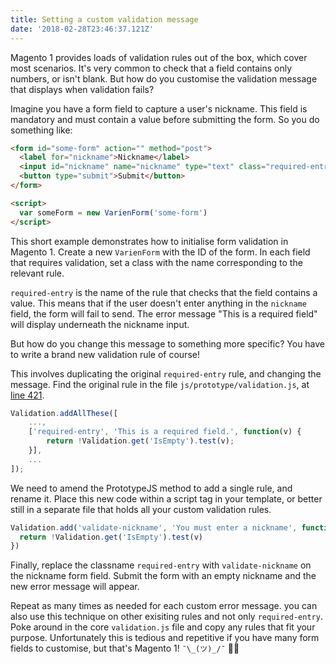 ```yaml
---
title: Setting a custom validation message
date: '2018-02-28T23:46:37.121Z'
---
```


Magento 1 provides loads of validation rules out of the box, which cover most scenarios. It's very common to check that a field contains only numbers, or isn't blank. But how do you customise the validation message that displays when validation fails?

Imagine you have a form field to capture a user's nickname. This field is mandatory and must contain a value before submitting the form. So you do something like:

```html
<form id="some-form" action="" method="post">
  <label for="nickname">Nickname</label>
  <input id="nickname" name="nickname" type="text" class="required-entry" />
  <button type="submit">Submit</button>
</form>

<script>
  var someForm = new VarienForm('some-form')
</script>
```

This short example demonstrates how to initialise form validation in Magento 1. Create a new `VarienForm` with the ID of the form. In each field that requires validation, set a class with the name corresponding to the relevant rule.

`required-entry` is the name of the rule that checks that the field contains a value. This means that if the user doesn't enter anything in the `nickname` field, the form will fail to send. The error message "This is a required field" will display underneath the nickname input.

But how do you change this message to something more specific? You have to write a brand new validation rule of course!

This involves duplicating the original `required-entry` rule, and changing the message. Find the original rule in the file `js/prototype/validation.js`, at [line 421](https://github.com/OpenMage/magento-mirror/blob/magento-1.9/js/prototype/validation.js#421).

```js
Validation.addAllThese([
    ...,
    ['required-entry', 'This is a required field.', function(v) {
        return !Validation.get('IsEmpty').test(v);
    }],
    ...
]);

```

We need to amend the PrototypeJS method to add a single rule, and rename it. Place this new code within a script tag in your template, or better still in a separate file that holds all your custom validation rules.

```js
Validation.add('validate-nickname', 'You must enter a nickname', function(v) {
  return !Validation.get('IsEmpty').test(v)
})
```

Finally, replace the classname `required-entry` with `validate-nickname` on the nickname form field. Submit the form with an empty nickname and the new error message will appear.

Repeat as many times as needed for each custom error message. you can also use this technique on other exisiting rules and not only `required-entry`. Poke around in the core `validation.js` file and copy any rules that fit your purpose. Unfortunately this is tedious and repetitive if you have many form fields to customise, but that's Magento 1! `¯\_(ツ)_/¯` 🤷‍♀️
